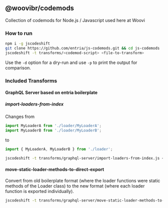 ## @woovibr/codemods

Collection of codemods for Node.js / Javascript used here at Woovi

### How to run

```bash
npm i -g jscodeshift
git clone https://github.com/entria/js-codemods.git && cd js-codemods
jscodeshift -t transforms/<codemod-script> <file-to-transform>
```

Use the `-d` option for a dry-run and use `-p` to print the output for
comparison.

### Included Transforms

#### GraphQL Server based on entria boilerplate

##### import-loaders-from-index

Changes from

```js
import MyLoaderA from './loader/MyLoaderA';
import MyLoaderB from './loader/MyLoaderB';
```

to

```js
import { MyLoaderA, MyLoaderB } from './loader';
```

```bash
jscodeshift -t transforms/graphql-server/import-loaders-from-index.js <file>
```

#### move-static-loader-methods-to-direct-export

Convert from old boilerplate format (where the loader functions were static methods of the Loader class) to the new format (where each loader function is exported individually).

```bash
jscodeshift -t transforms/graphql-server/move-static-loader-methods-to-direct-export.js <file>
```
